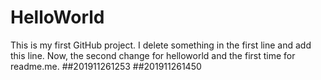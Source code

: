 # HelloWorld
This is my first GitHub project.
I delete something in the first line and add this line.
Now, the second change for helloworld and the first time for readme.me.
##201911261253
##201911261450
